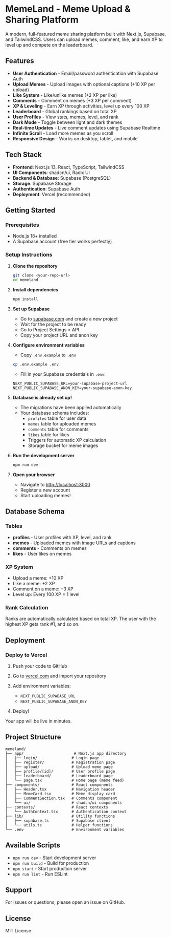 # MemeLand - Meme Upload & Sharing Platform

A modern, full-featured meme sharing platform built with Next.js, Supabase, and TailwindCSS. Users can upload memes, comment, like, and earn XP to level up and compete on the leaderboard.

## Features

- **User Authentication** - Email/password authentication with Supabase Auth
- **Upload Memes** - Upload images with optional captions (+10 XP per upload)
- **Like System** - Like/unlike memes (+2 XP per like)
- **Comments** - Comment on memes (+3 XP per comment)
- **XP & Leveling** - Earn XP through activities, level up every 100 XP
- **Leaderboard** - Global rankings based on total XP
- **User Profiles** - View stats, memes, level, and rank
- **Dark Mode** - Toggle between light and dark themes
- **Real-time Updates** - Live comment updates using Supabase Realtime
- **Infinite Scroll** - Load more memes as you scroll
- **Responsive Design** - Works on desktop, tablet, and mobile

## Tech Stack

- **Frontend**: Next.js 13, React, TypeScript, TailwindCSS
- **UI Components**: shadcn/ui, Radix UI
- **Backend & Database**: Supabase (PostgreSQL)
- **Storage**: Supabase Storage
- **Authentication**: Supabase Auth
- **Deployment**: Vercel (recommended)

## Getting Started

### Prerequisites

- Node.js 18+ installed
- A Supabase account (free tier works perfectly)

### Setup Instructions

1. **Clone the repository**
   ```bash
   git clone <your-repo-url>
   cd memeland
   ```

2. **Install dependencies**
   ```bash
   npm install
   ```

3. **Set up Supabase**
   - Go to [supabase.com](https://supabase.com) and create a new project
   - Wait for the project to be ready
   - Go to Project Settings > API
   - Copy your project URL and anon key

4. **Configure environment variables**
   - Copy `.env.example` to `.env`
   ```bash
   cp .env.example .env
   ```
   - Fill in your Supabase credentials in `.env`:
   ```
   NEXT_PUBLIC_SUPABASE_URL=your-supabase-project-url
   NEXT_PUBLIC_SUPABASE_ANON_KEY=your-supabase-anon-key
   ```

5. **Database is already set up!**
   - The migrations have been applied automatically
   - Your database schema includes:
     - `profiles` table for user data
     - `memes` table for uploaded memes
     - `comments` table for comments
     - `likes` table for likes
     - Triggers for automatic XP calculation
     - Storage bucket for meme images

6. **Run the development server**
   ```bash
   npm run dev
   ```

7. **Open your browser**
   - Navigate to [http://localhost:3000](http://localhost:3000)
   - Register a new account
   - Start uploading memes!

## Database Schema

### Tables

- **profiles** - User profiles with XP, level, and rank
- **memes** - Uploaded memes with image URLs and captions
- **comments** - Comments on memes
- **likes** - User likes on memes

### XP System

- Upload a meme: +10 XP
- Like a meme: +2 XP
- Comment on a meme: +3 XP
- Level up: Every 100 XP = 1 level

### Rank Calculation

Ranks are automatically calculated based on total XP. The user with the highest XP gets rank #1, and so on.

## Deployment

### Deploy to Vercel

1. Push your code to GitHub

2. Go to [vercel.com](https://vercel.com) and import your repository

3. Add environment variables:
   - `NEXT_PUBLIC_SUPABASE_URL`
   - `NEXT_PUBLIC_SUPABASE_ANON_KEY`

4. Deploy!

Your app will be live in minutes.

## Project Structure

```
memeland/
├── app/                      # Next.js app directory
│   ├── login/               # Login page
│   ├── register/            # Registration page
│   ├── upload/              # Upload meme page
│   ├── profile/[id]/        # User profile page
│   ├── leaderboard/         # Leaderboard page
│   └── page.tsx             # Home page (meme feed)
├── components/              # React components
│   ├── Header.tsx           # Navigation header
│   ├── MemeCard.tsx         # Meme display card
│   ├── CommentSection.tsx   # Comments component
│   └── ui/                  # shadcn/ui components
├── contexts/                # React contexts
│   └── AuthContext.tsx      # Authentication context
├── lib/                     # Utility functions
│   ├── supabase.ts          # Supabase client
│   └── utils.ts             # Helper functions
└── .env                     # Environment variables
```

## Available Scripts

- `npm run dev` - Start development server
- `npm run build` - Build for production
- `npm start` - Start production server
- `npm run lint` - Run ESLint

## Support

For issues or questions, please open an issue on GitHub.

## License

MIT License
